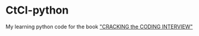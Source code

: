# CtCI-python
My learning python code for the book ["CRACKING the CODING INTERVIEW"](http://www.crackingthecodinginterview.com/)
